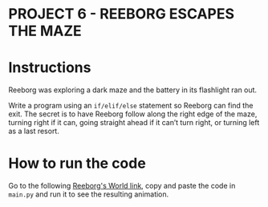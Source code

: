 # PROJECT 6 - REEBORG ESCAPES THE MAZE

# Instructions

Reeborg was exploring a dark maze and the battery in its flashlight ran out.

Write a program using an `if/elif/else` statement so Reeborg can find the exit. The secret is to have Reeborg follow
along the right edge of the maze, turning right if it can, going straight ahead if it can’t turn right, or turning left
as a last resort.

# How to run the code

Go to the
following [Reeborg's World link](https://reeborg.ca/reeborg.html?lang=en&mode=python&menu=worlds%2Fmenus%2Freeborg_intro_en.json&name=Maze&url=worlds%2Ftutorial_en%2Fmaze1.json),
copy and paste the code in `main.py` and run it to see the resulting animation.
